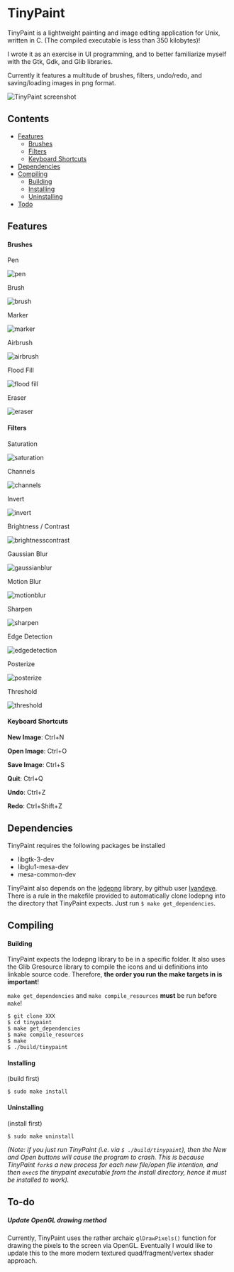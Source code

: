 # TinyPaint

TinyPaint is a lightweight painting and image editing application for Unix, written in C. (The compiled executable is less than 350 kilobytes)!

I wrote it as an exercise in UI programming, and to better familiarize myself with the Gtk, Gdk, and Glib libraries.

Currently it features a multitude of brushes, filters, undo/redo, and saving/loading images in png format.

![TinyPaint screenshot](https://i.imgur.com/CrieDeR.png)

## Contents

- [Features](#features)
    - [Brushes](#brushes)
    - [Filters](#filters)
    - [Keyboard Shortcuts](#keyboardshortcuts)
- [Dependencies](#dependencies)
- [Compiling](#compiling)
    - [Building](#building)
    - [Installing](#installing)
    - [Uninstalling](#uninstalling)
- [Todo](#todo)

<a name="features"></a>
## Features

<a name="brushes"></a>
#### Brushes

Pen

![pen](https://i.imgur.com/YcIyjX2.png)

Brush

![brush](https://i.imgur.com/Ly2U1h3.png)

Marker

![marker](https://i.imgur.com/JSwkGIX.png)

Airbrush

![airbrush](https://i.imgur.com/mUJrzzZ.png)

Flood Fill

![flood fill](https://i.imgur.com/pY4mipe.png)

Eraser

![eraser](https://i.imgur.com/y9dNTjl.png)

<a name="filters"></a>
#### Filters

Saturation

![saturation](https://i.imgur.com/a490B7Z.png)

Channels

![channels](https://i.imgur.com/NQqbb99.png)

Invert

![invert](https://i.imgur.com/jjtbpCh.png)

Brightness / Contrast

![brightnesscontrast](https://i.imgur.com/VY9Oort.png)

Gaussian Blur

![gaussianblur](https://i.imgur.com/I4ZUrcv.png)

Motion Blur

![motionblur](https://i.imgur.com/dJBZ5pN.png)

Sharpen

![sharpen](https://i.imgur.com/grHOXWD.png)

Edge Detection

![edgedetection](https://i.imgur.com/BlzKl5T.png)

Posterize

![posterize](https://i.imgur.com/quzt1qY.png)

Threshold

![threshold](https://i.imgur.com/aFZBgSx.png)

<a name="keyboardshortcuts"></a>
#### Keyboard Shortcuts

**New Image**: Ctrl+N

**Open Image**: Ctrl+O

**Save Image**: Ctrl+S

**Quit**: Ctrl+Q

**Undo**: Ctrl+Z

**Redo**: Ctrl+Shift+Z

<a name="dependencies"></a>
## Dependencies

TinyPaint requires the following packages be installed

- libgtk-3-dev
- libglu1-mesa-dev
- mesa-common-dev

TinyPaint also depends on the [lodepng](https://lodev.org/lodepng/) library, by github user [lvandeve](https://github.com/lvandeve/lodepng). There is a rule in the makefile provided to automatically clone lodepng into the directory that TinyPaint expects. Just run `$ make get_dependencies`.

<a name="compiling"></a>
## Compiling

<a name="building"></a>
#### Building

TinyPaint expects the lodepng library to be in a specific folder. It also uses the Glib Gresource library to compile the icons and ui definitions into linkable source code. Therefore, **the order you run the make targets in is important**!

`make get_dependencies` and `make compile_resources` **must** be run before `make`!

```
$ git clone XXX
$ cd tinypaint
$ make get_dependencies
$ make compile_resources
$ make
$ ./build/tinypaint
```

<a name="installing"></a>
#### Installing

(build first)

```
$ sudo make install
```

<a name="uninstalling"></a>
#### Uninstalling

(install first)

```
$ sudo make uninstall
```

*(Note: if you just run TinyPaint (i.e. via `$ ./build/tinypaint`), then the New and Open buttons will cause the program to crash. This is because TinyPaint `fork`s a new process for each new file/open file intention, and then `exec`s the tinypaint executable from the install directory, hence it must be installed to work).*

<a name="todo"></a>
## To-do

##### Update OpenGL drawing method
Currently, TinyPaint uses the rather archaic `glDrawPixels()` function for drawing the pixels to the screen via OpenGL. Eventually I would like to update this to the more modern textured quad/fragment/vertex shader approach.
